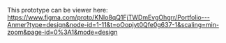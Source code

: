 This prototype can be viewer here: https://www.figma.com/proto/KNIo8qQ1FjTWDmEvgOhgrr/Portfolio---Anmer?type=design&node-id=1-11&t=oOopjyt0Qfe0g637-1&scaling=min-zoom&page-id=0%3A1&mode=design
